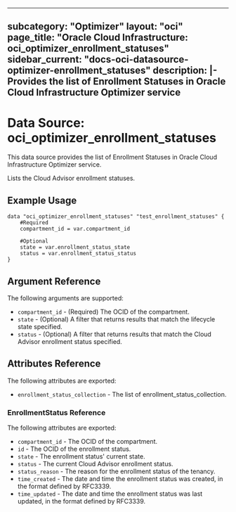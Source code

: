 
---
subcategory: "Optimizer"
layout: "oci"
page_title: "Oracle Cloud Infrastructure: oci_optimizer_enrollment_statuses"
sidebar_current: "docs-oci-datasource-optimizer-enrollment_statuses"
description: |-
  Provides the list of Enrollment Statuses in Oracle Cloud Infrastructure Optimizer service
---

# Data Source: oci_optimizer_enrollment_statuses
This data source provides the list of Enrollment Statuses in Oracle Cloud Infrastructure Optimizer service.

Lists the Cloud Advisor enrollment statuses.


## Example Usage

```hcl
data "oci_optimizer_enrollment_statuses" "test_enrollment_statuses" {
	#Required
	compartment_id = var.compartment_id

	#Optional
	state = var.enrollment_status_state
	status = var.enrollment_status_status
}
```

## Argument Reference

The following arguments are supported:

* `compartment_id` - (Required) The OCID of the compartment.
* `state` - (Optional) A filter that returns results that match the lifecycle state specified. 
* `status` - (Optional) A filter that returns results that match the Cloud Advisor enrollment status specified. 


## Attributes Reference

The following attributes are exported:

* `enrollment_status_collection` - The list of enrollment_status_collection.

### EnrollmentStatus Reference

The following attributes are exported:

* `compartment_id` - The OCID of the compartment.
* `id` - The OCID of the enrollment status.
* `state` - The enrollment status' current state.
* `status` - The current Cloud Advisor enrollment status.
* `status_reason` - The reason for the enrollment status of the tenancy.
* `time_created` - The date and time the enrollment status was created, in the format defined by RFC3339.
* `time_updated` - The date and time the enrollment status was last updated, in the format defined by RFC3339.

